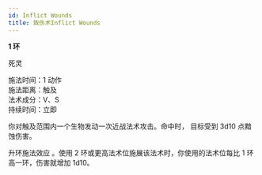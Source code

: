 ```yaml
---
id: Inflict Wounds
title: 致伤术Inflict Wounds
---
```


**1 环**

死灵

施法时间：1 动作  
施法距离：触及  
法术成分：V、S  
持续时间：立即

你对触及范围内一个生物发动一次近战法术攻击。命中时，
目标受到 3d10 点黯蚀伤害。

升环施法效应
。使用 2 环或更高法术位施展该法术时，你使用的法术位每比 1 环高一环，伤害就增加 1d10。
